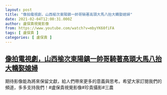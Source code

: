 ```yaml
---
layout: post
title: "像拍電視劇，山西榆次東陽鎮一帥哥騎著高頭大馬八抬大轎娶媳婦"
date: 2021-02-04T12:00:31.000Z
author: 盧保貴視覺影像
from: https://www.youtube.com/watch?v=mbyYK60fiFA
tags: [ 盧保貴 ]
categories: [ 盧保貴 ]
---
```

<!--1612440031000-->
[像拍電視劇，山西榆次東陽鎮一帥哥騎著高頭大馬八抬大轎娶媳婦](https://www.youtube.com/watch?v=mbyYK60fiFA)
------

<div>
期待影像能為將來保留文獻，給人們帶來更多的意義與思考。希望大家訂閱我們的頻道，多多支持我們！#盧保貴視覺影像#珍貴攝影#三農
</div>
